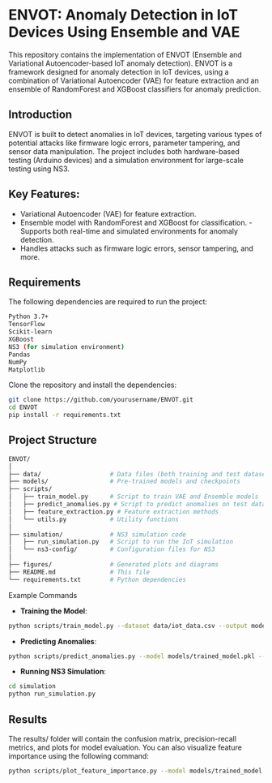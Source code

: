 # ENVOT: Anomaly Detection in IoT Devices Using Ensemble and VAE
This repository contains the implementation of ENVOT (Ensemble and Variational Autoencoder-based IoT anomaly detection). ENVOT is a framework designed for anomaly detection in IoT devices, using a combination of Variational Autoencoder (VAE) for feature extraction and an ensemble of RandomForest and XGBoost classifiers for anomaly prediction.

## Introduction
ENVOT is built to detect anomalies in IoT devices, targeting various types of potential attacks like firmware logic errors, parameter tampering, and sensor data manipulation. The project includes both hardware-based testing (Arduino devices) and a simulation environment for large-scale testing using NS3.

## Key Features:
- Variational Autoencoder (VAE) for feature extraction.
- Ensemble model with RandomForest and XGBoost for classification.
 -Supports both real-time and simulated environments for anomaly detection.
- Handles attacks such as firmware logic errors, sensor tampering, and more.
## Requirements
The following dependencies are required to run the project:
```bash
Python 3.7+
TensorFlow
Scikit-learn
XGBoost
NS3 (for simulation environment)
Pandas
NumPy
Matplotlib
```
Clone the repository and install the dependencies:

```bash
git clone https://github.com/yourusername/ENVOT.git
cd ENVOT
pip install -r requirements.txt
```

## Project Structure
```bash
ENVOT/
│
├── data/                   # Data files (both training and test datasets)
├── models/                 # Pre-trained models and checkpoints
├── scripts/
│   ├── train_model.py      # Script to train VAE and Ensemble models
│   ├── predict_anomalies.py # Script to predict anomalies on test data
│   ├── feature_extraction.py # Feature extraction methods
│   └── utils.py            # Utility functions
│
├── simulation/             # NS3 simulation code
│   ├── run_simulation.py   # Script to run the IoT simulation
│   └── ns3-config/         # Configuration files for NS3
│
├── figures/                # Generated plots and diagrams
├── README.md               # This file
└── requirements.txt        # Python dependencies
```
Example Commands
- **Training the Model**:
```bash
python scripts/train_model.py --dataset data/iot_data.csv --output models/trained_model.pkl
```
- **Predicting Anomalies**:
```bash
python scripts/predict_anomalies.py --model models/trained_model.pkl --test data/test_iot_data.csv
```
- **Running NS3 Simulation**:
```bash
cd simulation
python run_simulation.py
```
## Results
The results/ folder will contain the confusion matrix, precision-recall metrics, and plots for model evaluation. You can also visualize feature importance using the following command:

```bash
python scripts/plot_feature_importance.py --model models/trained_model.pkl
```
